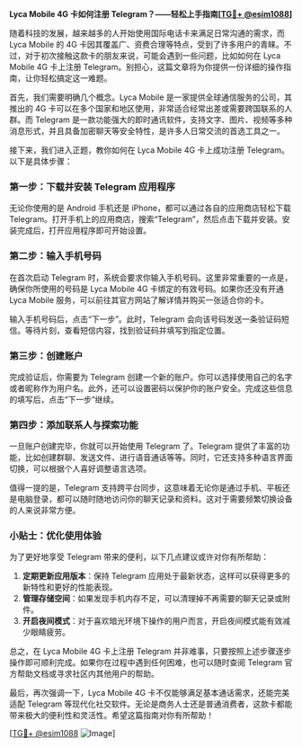 **Lyca Mobile 4G 卡如何注册 Telegram？——轻松上手指南[[TG💪+ @esim1088](https://t.me/s/esim1088)]**

随着科技的发展，越来越多的人开始使用国际电话卡来满足日常沟通的需求，而 Lyca Mobile 的 4G 卡因其覆盖广、资费合理等特点，受到了许多用户的青睐。不过，对于初次接触这款卡的朋友来说，可能会遇到一些问题，比如如何在 Lyca Mobile 4G 卡上注册 Telegram。别担心，这篇文章将为你提供一份详细的操作指南，让你轻松搞定这一难题。

首先，我们需要明确几个概念。Lyca Mobile 是一家提供全球通信服务的公司，其推出的 4G 卡可以在多个国家和地区使用，非常适合经常出差或需要跨国联系的人群。而 Telegram 是一款功能强大的即时通讯软件，支持文字、图片、视频等多种消息形式，并且具备加密聊天等安全特性，是许多人日常交流的首选工具之一。

接下来，我们进入正题，教你如何在 Lyca Mobile 4G 卡上成功注册 Telegram。以下是具体步骤：

### 第一步：下载并安装 Telegram 应用程序

无论你使用的是 Android 手机还是 iPhone，都可以通过各自的应用商店轻松下载 Telegram。打开手机上的应用商店，搜索“Telegram”，然后点击下载并安装。安装完成后，打开应用程序即可开始设置。

### 第二步：输入手机号码

在首次启动 Telegram 时，系统会要求你输入手机号码。这里非常重要的一点是，确保你所使用的号码是 Lyca Mobile 4G 卡绑定的有效号码。如果你还没有开通 Lyca Mobile 服务，可以前往其官方网站了解详情并购买一张适合你的卡。

输入手机号码后，点击“下一步”。此时，Telegram 会向该号码发送一条验证码短信。等待片刻，查看短信内容，找到验证码并填写到指定位置。

### 第三步：创建账户

完成验证后，你需要为 Telegram 创建一个新的账户。你可以选择使用自己的名字或者昵称作为用户名。此外，还可以设置密码以保护你的账户安全。完成这些信息的填写后，点击“下一步”继续。

### 第四步：添加联系人与探索功能

一旦账户创建完毕，你就可以开始使用 Telegram 了。Telegram 提供了丰富的功能，比如创建群聊、发送文件、进行语音通话等等。同时，它还支持多种语言界面切换，可以根据个人喜好调整语言选项。

值得一提的是，Telegram 支持跨平台同步，这意味着无论你是通过手机、平板还是电脑登录，都可以随时随地访问你的聊天记录和资料。这对于需要频繁切换设备的人来说非常方便。

### 小贴士：优化使用体验

为了更好地享受 Telegram 带来的便利，以下几点建议或许对你有所帮助：

1. **定期更新应用版本**：保持 Telegram 应用处于最新状态，这样可以获得更多的新特性和更好的性能表现。
2. **管理存储空间**：如果发现手机内存不足，可以清理掉不再需要的聊天记录或附件。
3. **开启夜间模式**：对于喜欢暗光环境下操作的用户而言，开启夜间模式能有效减少眼睛疲劳。

总之，在 Lyca Mobile 4G 卡上注册 Telegram 并非难事，只要按照上述步骤逐步操作即可顺利完成。如果你在过程中遇到任何困难，也可以随时查阅 Telegram 官方帮助文档或寻求社区内其他用户的帮助。

最后，再次强调一下，Lyca Mobile 4G 卡不仅能够满足基本通话需求，还能完美适配 Telegram 等现代化社交软件。无论是商务人士还是普通消费者，这款卡都能带来极大的便利性和灵活性。希望这篇指南对你有所帮助！

[[TG💪+ @esim1088](https://t.me/s/esim1088) ![Image](https://i.postimg.cc/4NQfJmqS/Snipaste-2025-05-13-00-14-12.png)]